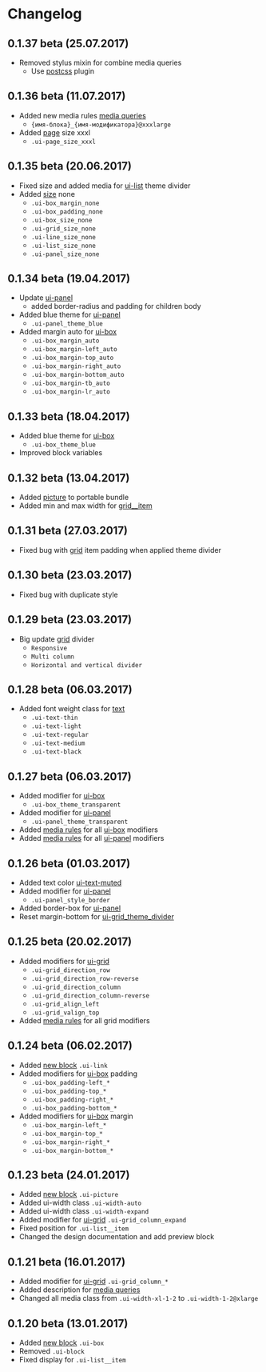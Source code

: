 <!--
changelog|3
-->

# Changelog


## 0.1.37 beta (25.07.2017)
- Removed stylus mixin for combine media queries
    - Use [postcss](http://postcss.org) plugin


## 0.1.36 beta (11.07.2017)

- Added new media rules [media queries](docs/base/media.html)
    - `{имя-блока}_{имя-модификатора}@xxxlarge`
- Added [page](docs/helpers/page.html) size xxxl
    - `.ui-page_size_xxxl`


## 0.1.35 beta (20.06.2017)

- Fixed size and added media for [ui-list](docs/blocks/list.html) theme divider
- Added [size](docs/base/sizes.html) none
    - `.ui-box_margin_none`
    - `.ui-box_padding_none`
    - `.ui-box_size_none`
    - `.ui-grid_size_none`
    - `.ui-line_size_none`
    - `.ui-list_size_none`
    - `.ui-panel_size_none`


## 0.1.34 beta (19.04.2017)

- Update [ui-panel](docs/blocks/panel.html)
    - added border-radius and padding for children body
- Added blue theme for [ui-panel](docs/blocks/panel.html)
    - `.ui-panel_theme_blue`
- Added margin auto for [ui-box](docs/blocks/box.html)
    - `.ui-box_margin_auto`
    - `.ui-box_margin-left_auto`
    - `.ui-box_margin-top_auto`
    - `.ui-box_margin-right_auto`
    - `.ui-box_margin-bottom_auto`
    - `.ui-box_margin-tb_auto`
    - `.ui-box_margin-lr_auto`

## 0.1.33 beta (18.04.2017)

- Added blue theme for [ui-box](docs/blocks/box.html)
    - `.ui-box_theme_blue`
- Improved block variables


## 0.1.32 beta (13.04.2017)

- Added [picture](docs/blocks/picture.html) to portable bundle
- Added min and max width for [grid__item](docs/blocks/grid.html)


## 0.1.31 beta (27.03.2017)

- Fixed bug with [grid](docs/blocks/grid.html) item padding when applied theme divider


## 0.1.30 beta (23.03.2017)

- Fixed bug with duplicate style


## 0.1.29 beta (23.03.2017)

- Big update [grid](docs/blocks/grid.html) divider
    - `Responsive`
    - `Multi column`
    - `Horizontal and vertical divider`


## 0.1.28 beta (06.03.2017)

- Added font weight class for [text](docs/helpers/text.html)
    - `.ui-text-thin`
    - `.ui-text-light`
    - `.ui-text-regular`
    - `.ui-text-medium`
    - `.ui-text-black`


## 0.1.27 beta (06.03.2017)

- Added modifier for [ui-box](docs/blocks/box.html)
    - `.ui-box_theme_transparent`
- Added modifier for [ui-panel](docs/blocks/panel.html)
    - `.ui-panel_theme_transparent`
- Added [media rules](docs/base/media.html) for all [ui-box](docs/blocks/box.html) modifiers
- Added [media rules](docs/base/media.html) for all [ui-panel](docs/blocks/panel.html) modifiers


## 0.1.26 beta (01.03.2017)

- Added text color [ui-text-muted](docs/helpers/text.html)
- Added modifier for [ui-panel](docs/blocks/panel.html)
    - `.ui-panel_style_border`
- Added border-box for [ui-panel](docs/blocks/panel.html)
- Reset margin-bottom for [ui-grid_theme_divider](docs/blocks/grid.html)


## 0.1.25 beta (20.02.2017)

- Added modifiers for [ui-grid](docs/blocks/grid.html)
    - `.ui-grid_direction_row`
    - `.ui-grid_direction_row-reverse`
    - `.ui-grid_direction_column`
    - `.ui-grid_direction_column-reverse`
    - `.ui-grid_align_left`
    - `.ui-grid_valign_top`
- Added [media rules](docs/base/media.html) for all grid modifiers


## 0.1.24 beta (06.02.2017)

- Added [new block](docs/blocks/link.html) `.ui-link`
- Added modifiers for [ui-box](docs/blocks/box.html) padding
    - `.ui-box_padding-left_*`
    - `.ui-box_padding-top_*`
    - `.ui-box_padding-right_*`
    - `.ui-box_padding-bottom_*`
- Added modifiers for [ui-box](docs/blocks/box.html) margin
    - `.ui-box_margin-left_*`
    - `.ui-box_margin-top_*`
    - `.ui-box_margin-right_*`
    - `.ui-box_margin-bottom_*`


## 0.1.23 beta (24.01.2017)

- Added [new block](docs/blocks/picture.html) `.ui-picture`
- Added ui-width class `.ui-width-auto`
- Added ui-width class `.ui-width-expand`
- Added modifier for [ui-grid](docs/blocks/grid.html) `.ui-grid_column_expand`
- Fixed position for `.ui-list__item`
- Changed the design documentation and add preview block


## 0.1.21 beta (16.01.2017)

- Added modifier for [ui-grid](docs/blocks/grid.html) `.ui-grid_column_*`
- Added description for [media queries](docs/base/media.html)
- Changed all media class from `.ui-width-xl-1-2` to `.ui-width-1-2@xlarge`


## 0.1.20 beta (13.01.2017)

- Added [new block](docs/blocks/box.html) `.ui-box`
- Removed `.ui-block`
- Fixed display for `.ui-list__item`
